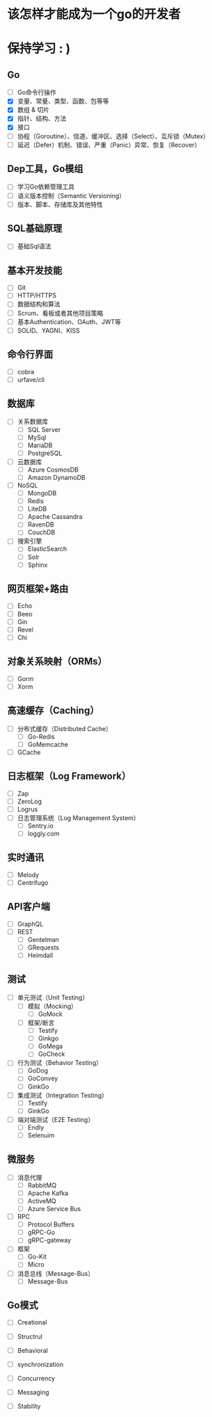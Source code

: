 # 该怎样才能成为一个go的开发者

# 保持学习 : )

## Go

- [ ] Go命令行操作
- [x] 变量、常量、类型、函数、包等等
- [x] 数组 & 切片
- [x] 指针、结构、方法
- [x] 接口
- [ ] 协程（Goroutine）、信道、缓冲区、选择（Select）、互斥锁（Mutex）
- [ ] 延迟（Defer）机制、错误、严重（Panic）异常、恢复（Recover）

## Dep工具，Go模组

- [ ] 学习Go依赖管理工具
- [ ] 语义版本控制（Semantic Versioning）
- [ ] 版本、脚本、存储库及其他特性

## SQL基础原理

- [ ] 基础Sql语法

## 基本开发技能

- [ ] Git
- [ ] HTTP/HTTPS
- [ ] 数据结构和算法
- [ ] Scrum、看板或者其他项目策略
- [ ] 基本Authentication、OAuth、JWT等
- [ ] SOLID、YAGNI、KISS

## 命令行界面

- [ ] cobra
- [ ] urfave/cli

## 数据库

- [ ] 关系数据库
  - [ ] SQL Server
  - [ ] MySql
  - [ ] MariaDB
  - [ ] PostgreSQL
- [ ] 云数据库
  - [ ] Azure CosmosDB
  - [ ] Amazon DynamoDB
- [ ] NoSQL
  - [ ] MongoDB
  - [ ] Redis
  - [ ] LiteDB
  - [ ] Apache Cassandra
  - [ ] RavenDB
  - [ ] CouchDB
- [ ] 搜索引擎
  - [ ] ElasticSearch
  - [ ] Solr
  - [ ] Sphinx

## 网页框架+路由

- [ ] Echo
- [ ] Beeo
- [ ] Gin
- [ ] Revel
- [ ] Chi

## 对象关系映射（ORMs）

- [ ] Gorm
- [ ] Xorm

## 高速缓存（Caching）

- [ ] 分布式缓存（Distributed Cache）
  - [ ] Go-Redis
  - [ ] GoMemcache
- [ ] GCache

## 日志框架（Log Framework）

- [ ] Zap
- [ ] ZeroLog
- [ ] Logrus
- [ ] 日志管理系统（Log Management System）
  - [ ] Sentry.io
  - [ ] loggly.com

## 实时通讯

- [ ] Melody
- [ ] Centrifugo

## API客户端

- [ ] GraphQL
- [ ] REST
  - [ ] Gentelman
  - [ ] GRequests
  - [ ] Heimdall

## 测试

- [ ] 单元测试（Unit Testing）
  - [ ] 模拟（Mocking）
    - [ ] GoMock
  - [ ] 框架/断言
    - [ ] Testify
    - [ ] Ginkgo
    - [ ] GoMega
    - [ ] GoCheck
- [ ] 行为测试（Behavior Testing）
  - [ ] GoDog
  - [ ] GoConvey
  - [ ] GinkGo
- [ ] 集成测试（Integration Testing）
  - [ ] Testify
  - [ ] GinkGo
- [ ] 端对端测试（E2E Testing）
  - [ ] Endly
  - [ ] Selenuim

## 微服务

- [ ] 消息代理
  - [ ] RabbitMQ
  - [ ] Apache Kafka
  - [ ] ActiveMQ
  - [ ] Azure Service Bus
- [ ] RPC
  - [ ] Protocol Buffers
  - [ ] gRPC-Go
  - [ ] gRPC-gateway
- [ ] 框架
  - [ ] Go-Kit
  - [ ] Micro
- [ ] 消息总线（Message-Bus）
  - [ ] Message-Bus

## Go模式

- [ ] Creational
- [ ] Structrul
- [ ] Behavioral
- [ ] synchronization
- [ ] Concurrency
- [ ] Messaging
- [ ] Stability

